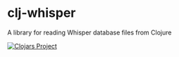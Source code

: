 # clj-whisper
A library for reading Whisper database files from Clojure

[![Clojars Project](http://clojars.org/clj-whisper/latest-version.svg)](http://clojars.org/clj-whisper)
